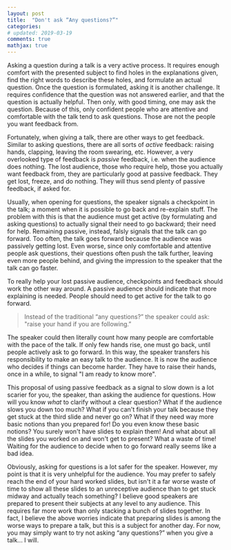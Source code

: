 ```yaml
---
layout: post
title:  "Don't ask “Any questions?”"
categories:
# updated: 2019-03-19
comments: true
mathjax: true
---
```


Asking a question during a talk is a very active process. It requires enough comfort with the presented subject to find holes in the explanations given, find the right words to describe these holes, and formulate an actual question. Once the question is formulated, asking it is another challenge. It requires confidence that the question was not answered earlier, and that the question is actually helpful. Then only, with good timing, one may ask the question. Because of this, only confident people who are attentive and comfortable with the talk tend to ask questions. Those are not the people you want feedback from.

Fortunately, when giving a talk, there are other ways to get feedback. Similar to asking questions, there are all sorts of _active_ feedback: raising hands, clapping, leaving the room swearing, etc. However, a very overlooked type of feedback is _passive_ feedback, i.e. when the audience does nothing. The lost audience, those who require help, those you actually want feedback from, they are particularly good at passive feedback. They get lost, freeze, and do nothing. They will thus send plenty of passive feedback, if asked for.

Usually, when opening for questions, the speaker signals a checkpoint in the talk; a moment when it is possible to go back and re-explain stuff. The problem with this is that the audience must get active (by formulating and asking questions) to actually signal their need to go backward; their need for help. Remaining passive, instead, falsly signals that the talk can go forward. Too often, the talk goes forward because the audience was passively getting lost. Even worse, since only comfortable and attentive people ask questions, their questions often push the talk further, leaving even more people behind, and giving the impression to the speaker that the talk can go faster.

To really help your lost passive audience, checkpoints and feedback should work the other way around. A passive audience should indicate that more explaining is needed. People should need to get active for the talk to go forward.

> Instead of the traditional “any questions?” the speaker could ask: "raise your hand if you are following.”

The speaker could then literally count how many people are comfortable with the pace of the talk. If only few hands rise, one must go back, until people actively ask to go forward. In this way, the speaker transfers his responsibility to make an easy talk to the audience. It is now the audience who decides if things can become harder. They have to raise their hands, once in a while, to signal "I am ready to know more".

This proposal of using passive feedback as a signal to slow down is a lot scarier for you, the speaker, than asking the audience for questions. How will you know _what_ to clarify without a clear question? What if the audience slows you down too much? What if you can't finish your talk because they get stuck at the third slide and never go on? What if they need way more basic notions than you prepared for! Do you even know these basic notions? You surely won't have slides to explain them! And what about all the slides you worked on and won't get to present? What a waste of time! Waiting for the audience to decide when to go forward really seems like a bad idea.

Obviously, asking for questions is a lot safer for the speaker. However, my point is that it is very unhelpful for the audience. You may prefer to safely reach the end of your hard worked slides, but isn't it a far worse waste of time to show all these slides to an unreceptive audience than to get stuck midway and actually teach something? I believe good speakers are prepared to present their subjects at any level to any audience. This requires far more work than only stacking a bunch of slides together. In fact, I believe the above worries indicate that preparing slides is among the worse ways to prepare a talk, but this is a subject for another day. For now, you may simply want to try not asking “any questions?” when you give a talk... I will.


<!-- The elements of a good scientific talk

Giving a talk about science is like guiding a very carless group of people in the jungle. The group have registered to this trek you proposed, but most of them don't know the destination, nor the distance to cover. Half the group brought no gear whatsoever: they wear jeans and simple t-shirts, a few have running shoes, but there's a bunch in the back that wear sandals. None of them brought sunscreen, nor water. Not only are they excited to see the jungle, but a few even asked if they could take pictures at the top of the mountain (often the ones wearing sandals). The other half are really motivated, some have thick coats climbing gear, others are lightly packed for endurance running. There is one guy who brought a canoe and a stove.

Your best bet to satisfy everyone? Leave all the gear behind, jump in the air-conditioned cable car you prepared for them, and bring them directly to the top of the mountain, pointing all the crazy dangerous stuff they would see if they were in the jungle, while they sit safely in the sky. Once at the top of the mountain, where everyone can enjoy the view, take some time to bring the courageous ones in a nice trail run that goes around the top, while the others look at you go, comfortably installed in the air conditioned cabin, with a coffee.

I have never seen a talk go so well. Every choice you will make when preparing your talk will be a compromise. Your talk won't be perfect. Here are a list of very good compromises you can do.
 


1. Make sure the audience learn something. Make sure you, as a speaker, are disappointed with what you covered.

You already know the path, you are used to take it, you even forgot some parts of it. So before to leave, aim to get somewhere, but choose a path in which the talk is good event if you only reach half the distance you wanted to cover.

You must make sure there are other very nice destinations on the path you choose. In fact, find a path where there are at least 2 or 3 other different discussion or conclusions that would make a good talk on their own. Better to have 2 or 3 ok talk in your talk than not to be able to make the good talk you thought about.



1. Title

2. Intro

3. Outline

4. Slides

Don't put text on your slides if you are not going to read it out loud.
Writing everything you want to tell the audience is a very good way to prepare your talk. This is what the plan is for. With modern talk preparation tools, it is tempting to open Powerpoint, or Keynote, and write all your Ideas in your slides right away.

The thing is, most people cannot read and listen at the same time. So unless you actually read what is written on the slides. They will either miss what you say, or miss what is written. This will create a impression of incompleteness for the listener. Even if they paid full attention to what you were saying, they knows something else was written on the slide, and may be they haven't had time to read it.  -->